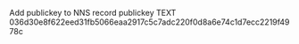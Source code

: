 Add publickey to NNS record
publickey TEXT 036d30e8f622eed31fb5066eaa2917c5c7adc220f0d8a6e74c1d7ecc2219f4978c


